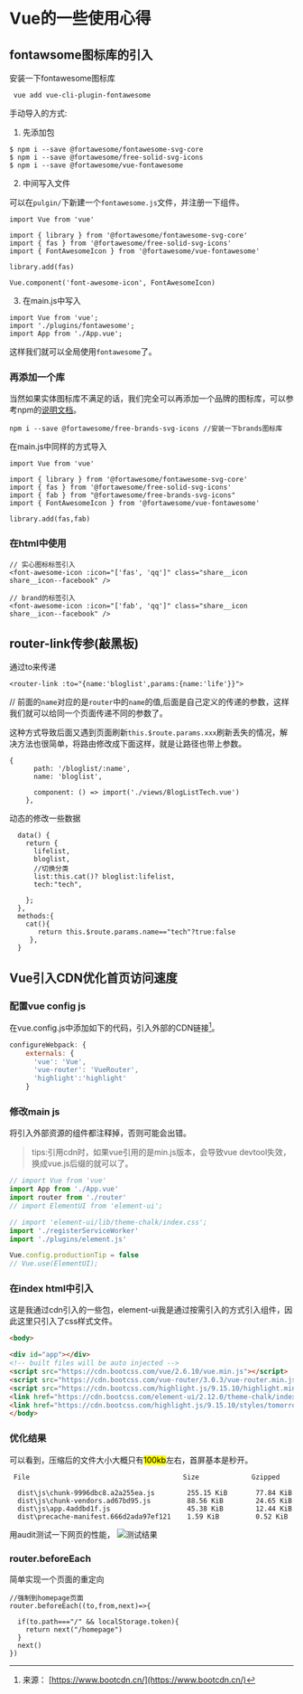 # Vue的一些使用心得

## fontawsome图标库的引入
安装一下fontawesome图标库
```
 vue add vue-cli-plugin-fontawesome
```
手动导入的方式:
1. 先添加包
```
$ npm i --save @fortawesome/fontawesome-svg-core
$ npm i --save @fortawesome/free-solid-svg-icons
$ npm i --save @fortawesome/vue-fontawesome
```
2. 中间写入文件  

可以在`pulgin/`下新建一个`fontawesome.js`文件，并注册一下组件。
```
import Vue from 'vue'

import { library } from '@fortawesome/fontawesome-svg-core'
import { fas } from '@fortawesome/free-solid-svg-icons'
import { FontAwesomeIcon } from '@fortawesome/vue-fontawesome'

library.add(fas)

Vue.component('font-awesome-icon', FontAwesomeIcon)

```  
3. 在main.js中写入
```
import Vue from 'vue';
import './plugins/fontawesome';
import App from './App.vue';
```
这样我们就可以全局使用`fontawesome`了。
### 再添加一个库
当然如果实体图标库不满足的话，我们完全可以再添加一个品牌的图标库，可以参考npm的[说明文档](https://www.npmjs.com/package/@fortawesome/vue-fontawesome)。
```
npm i --save @fortawesome/free-brands-svg-icons //安装一下brands图标库
```
在main.js中同样的方式导入
```
import Vue from 'vue'

import { library } from '@fortawesome/fontawesome-svg-core'
import { fas } from '@fortawesome/free-solid-svg-icons'
import { fab } from "@fortawesome/free-brands-svg-icons"
import { FontAwesomeIcon } from '@fortawesome/vue-fontawesome'

library.add(fas,fab)
```
### 在html中使用

```
// 实心图标标签引入
<font-awesome-icon :icon="['fas', 'qq']" class="share__icon share__icon--facebook" />

// brand的标签引入
<font-awesome-icon :icon="['fab', 'qq']" class="share__icon share__icon--facebook" />
```
## router-link传参(敲黑板)
通过to来传递
```
<router-link :to="{name:'bloglist',params:{name:'life'}}">
```
// 前面的`name`对应的是`router`中的`name`的值,后面是自己定义的传递的参数，这样我们就可以给同一个页面传递不同的参数了。

这种方式导致后面又遇到页面刷新`this.$route.params.xxx`刷新丢失的情况，解决方法也很简单，将路由修改成下面这样，就是让路径也带上参数。
```
{
      path: '/bloglist/:name',
      name: 'bloglist',

      component: () => import('./views/BlogListTech.vue')
    },
```
动态的修改一些数据
```
  data() {
    return {
      lifelist,
      bloglist,
      //切换分类
      list:this.cat()? bloglist:lifelist,
      tech:"tech",

    };
  },
  methods:{
    cat(){
       return this.$route.params.name=="tech"?true:false 
     },
  }
```
## Vue引入CDN优化首页访问速度

### 配置vue config js
在vue.config.js中添加如下的代码，引入外部的CDN链接[^1]。
``` javascript
configureWebpack: {
    externals: {
      'vue': 'Vue',
      'vue-router': 'VueRouter',
      'highlight':'highlight'
    }
  ```
### 修改main js
  将引入外部资源的组件都注释掉，否则可能会出错。
  >tips:引用cdn时，如果vue引用的是min.js版本，会导致vue devtool失效，换成vue.js后缀的就可以了。
  ``` javascript
  // import Vue from 'vue'
  import App from './App.vue'
  import router from './router'
  // import ElementUI from 'element-ui';

  // import 'element-ui/lib/theme-chalk/index.css';
  import './registerServiceWorker'
  import './plugins/element.js'

  Vue.config.productionTip = false
  // Vue.use(ElementUI);
  ```
  
### 在index html中引入
  这是我通过cdn引入的一些包，element-ui我是通过按需引入的方式引入组件，因此这里只引入了css样式文件。
  ``` html
  <body>

  <div id="app"></div>
  <!-- built files will be auto injected -->
  <script src="https://cdn.bootcss.com/vue/2.6.10/vue.min.js"></script>
  <script src="https://cdn.bootcss.com/vue-router/3.0.3/vue-router.min.js"></script>
  <script src="https://cdn.bootcss.com/highlight.js/9.15.10/highlight.min.js"></script>
  <link href="https://cdn.bootcss.com/element-ui/2.12.0/theme-chalk/index.css" rel="stylesheet">
  <link href="https://cdn.bootcss.com/highlight.js/9.15.10/styles/tomorrow-night.min.css" rel="stylesheet">
</body>
```
### 优化结果
 可以看到，压缩后的文件大小大概只有<mark>100kb</mark>左右，首屏基本是秒开。
```
 File                                      Size             Gzipped

  dist\js\chunk-9996dbc8.a2a255ea.js        255.15 KiB       77.84 KiB
  dist\js\chunk-vendors.ad67bd95.js         88.56 KiB        24.65 KiB
  dist\js\app.4addbd1f.js                   45.38 KiB        12.44 KiB
  dist\precache-manifest.666d2ada97ef121    1.59 KiB         0.52 KiB
```
用audit测试一下网页的性能，
![测试结果](https://eric-sheng-1300164148.cos.ap-guangzhou.myqcloud.com/2019/10/%E5%BE%AE%E4%BF%A1%E6%88%AA%E5%9B%BE_20191023171640.png)

### router.beforeEach
简单实现一个页面的重定向
```
//强制到homepage页面
router.beforeEach((to,from,next)=>{
 
  if(to.path==="/" && localStorage.token){
    return next("/homepage")
  }
  next()
})
```

  [^1]: 来源： [https://www.bootcdn.cn/](https://www.bootcdn.cn/)